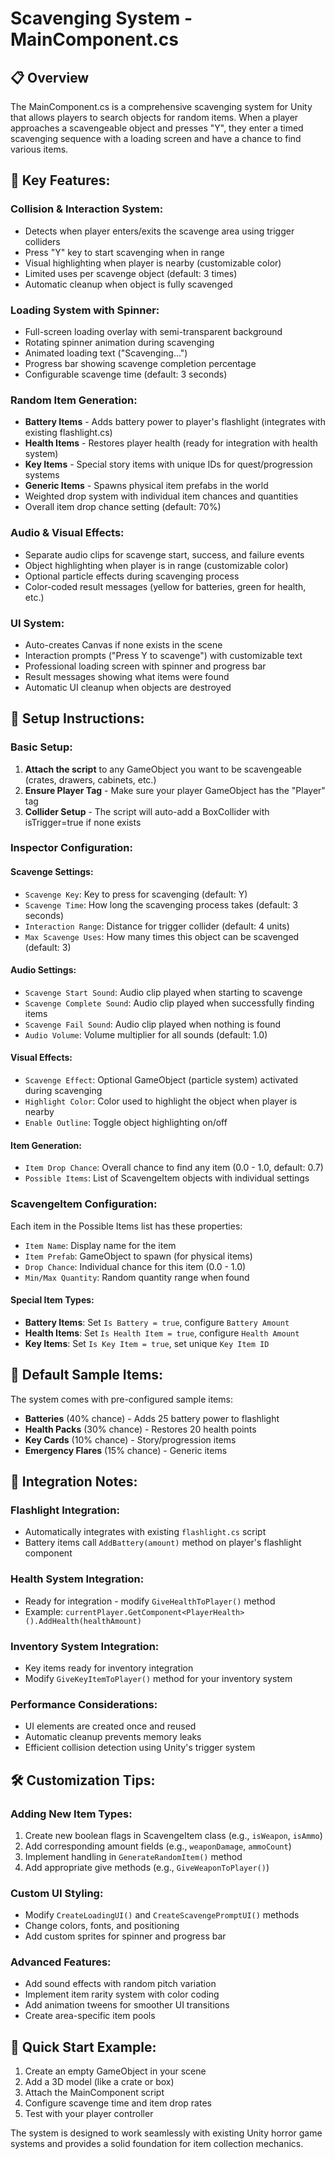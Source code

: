 # Scavenging System - MainComponent.cs

## 📋 **Overview**
The MainComponent.cs is a comprehensive scavenging system for Unity that allows players to search objects for random items. When a player approaches a scavengeable object and presses "Y", they enter a timed scavenging sequence with a loading screen and have a chance to find various items.

## 🎯 **Key Features:**

### **Collision & Interaction System:**
- Detects when player enters/exits the scavenge area using trigger colliders
- Press "Y" key to start scavenging when in range
- Visual highlighting when player is nearby (customizable color)
- Limited uses per scavenge object (default: 3 times)
- Automatic cleanup when object is fully scavenged

### **Loading System with Spinner:**
- Full-screen loading overlay with semi-transparent background
- Rotating spinner animation during scavenging
- Animated loading text ("Scavenging...")
- Progress bar showing scavenge completion percentage
- Configurable scavenge time (default: 3 seconds)

### **Random Item Generation:**
- **Battery Items** - Adds battery power to player's flashlight (integrates with existing flashlight.cs)
- **Health Items** - Restores player health (ready for integration with health system)
- **Key Items** - Special story items with unique IDs for quest/progression systems
- **Generic Items** - Spawns physical item prefabs in the world
- Weighted drop system with individual item chances and quantities
- Overall item drop chance setting (default: 70%)

### **Audio & Visual Effects:**
- Separate audio clips for scavenge start, success, and failure events
- Object highlighting when player is in range (customizable color)
- Optional particle effects during scavenging process
- Color-coded result messages (yellow for batteries, green for health, etc.)

### **UI System:**
- Auto-creates Canvas if none exists in the scene
- Interaction prompts ("Press Y to scavenge") with customizable text
- Professional loading screen with spinner and progress bar
- Result messages showing what items were found
- Automatic UI cleanup when objects are destroyed

## 🔧 **Setup Instructions:**

### **Basic Setup:**
1. **Attach the script** to any GameObject you want to be scavengeable (crates, drawers, cabinets, etc.)
2. **Ensure Player Tag** - Make sure your player GameObject has the "Player" tag
3. **Collider Setup** - The script will auto-add a BoxCollider with isTrigger=true if none exists

### **Inspector Configuration:**

#### **Scavenge Settings:**
- `Scavenge Key`: Key to press for scavenging (default: Y)
- `Scavenge Time`: How long the scavenging process takes (default: 3 seconds)
- `Interaction Range`: Distance for trigger collider (default: 4 units)
- `Max Scavenge Uses`: How many times this object can be scavenged (default: 3)

#### **Audio Settings:**
- `Scavenge Start Sound`: Audio clip played when starting to scavenge
- `Scavenge Complete Sound`: Audio clip played when successfully finding items
- `Scavenge Fail Sound`: Audio clip played when nothing is found
- `Audio Volume`: Volume multiplier for all sounds (default: 1.0)

#### **Visual Effects:**
- `Scavenge Effect`: Optional GameObject (particle system) activated during scavenging
- `Highlight Color`: Color used to highlight the object when player is nearby
- `Enable Outline`: Toggle object highlighting on/off

#### **Item Generation:**
- `Item Drop Chance`: Overall chance to find any item (0.0 - 1.0, default: 0.7)
- `Possible Items`: List of ScavengeItem objects with individual settings

### **ScavengeItem Configuration:**
Each item in the Possible Items list has these properties:
- `Item Name`: Display name for the item
- `Item Prefab`: GameObject to spawn (for physical items)
- `Drop Chance`: Individual chance for this item (0.0 - 1.0)
- `Min/Max Quantity`: Random quantity range when found

#### **Special Item Types:**
- **Battery Items**: Set `Is Battery = true`, configure `Battery Amount`
- **Health Items**: Set `Is Health Item = true`, configure `Health Amount`
- **Key Items**: Set `Is Key Item = true`, set unique `Key Item ID`

## 🎁 **Default Sample Items:**
The system comes with pre-configured sample items:
- **Batteries** (40% chance) - Adds 25 battery power to flashlight
- **Health Packs** (30% chance) - Restores 20 health points
- **Key Cards** (10% chance) - Story/progression items
- **Emergency Flares** (15% chance) - Generic items

## 🔌 **Integration Notes:**

### **Flashlight Integration:**
- Automatically integrates with existing `flashlight.cs` script
- Battery items call `AddBattery(amount)` method on player's flashlight component

### **Health System Integration:**
- Ready for integration - modify `GiveHealthToPlayer()` method
- Example: `currentPlayer.GetComponent<PlayerHealth>().AddHealth(healthAmount)`

### **Inventory System Integration:**
- Key items ready for inventory integration
- Modify `GiveKeyItemToPlayer()` method for your inventory system

### **Performance Considerations:**
- UI elements are created once and reused
- Automatic cleanup prevents memory leaks
- Efficient collision detection using Unity's trigger system

## 🛠 **Customization Tips:**

### **Adding New Item Types:**
1. Create new boolean flags in ScavengeItem class (e.g., `isWeapon`, `isAmmo`)
2. Add corresponding amount fields (e.g., `weaponDamage`, `ammoCount`)
3. Implement handling in `GenerateRandomItem()` method
4. Add appropriate give methods (e.g., `GiveWeaponToPlayer()`)

### **Custom UI Styling:**
- Modify `CreateLoadingUI()` and `CreateScavengePromptUI()` methods
- Change colors, fonts, and positioning
- Add custom sprites for spinner and progress bar

### **Advanced Features:**
- Add sound effects with random pitch variation
- Implement item rarity system with color coding
- Add animation tweens for smoother UI transitions
- Create area-specific item pools

## 🚀 **Quick Start Example:**
1. Create an empty GameObject in your scene
2. Add a 3D model (like a crate or box)
3. Attach the MainComponent script
4. Configure scavenge time and item drop rates
5. Test with your player controller

The system is designed to work seamlessly with existing Unity horror game systems and provides a solid foundation for item collection mechanics.